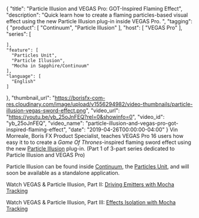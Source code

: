 {
  "title": "Particle Illusion and VEGAS Pro: GOT-Inspired Flaming Effect",
  "description": "Quick learn how to create a flaming particles-based visual effect using the new Particle Illusion plug-in inside VEGAS Pro. ",
  "tagging": {
    "product": [
      "Continuum",
      "Particle Illusion"
    ],
    "host": [
      "VEGAS Pro"
    ],
    "series": [

    ],
    "feature": [
      "Particles Unit",
      "Particle Illusion",
      "Mocha in Sapphire/Continuum"
    ],
    "language": [
      "English"
    ]
  },
  "thumbnail_url": "https://borisfx-com-res.cloudinary.com/image/upload/v1556294982/video-thumbnails/particle-illusion-vegas-sword-effect.png",
  "video_url": "https://youtu.be/yb_25oJnFEQ?rel=0&showinfo=0",
  "video_id": "yb_25oJnFEQ",
  "video_name": "particle-illusion-and-vegas-pro-got-inspired-flaming-effect",
  "date": "2019-04-26T00:00:00-04:00"
}
Vin Morreale, Boris FX Product Specialist, teaches VEGAS Pro 16 users how easy it to to create a _Game Of Thrones_-inspired flaming sword effect using the new [Particle Illusion](https://borisfx.com/products/particle-illusion/ "Boris FX Particle Illusion") plug-in. (Part 1 of 3-part series dedicated to Particle Illusion and VEGAS Pro)

Particle Illusion can be found inside [Continuum](https://borisfx.com/products/continuum/ "Boris FX Continuum"), the [Particles Unit](https://borisfx.com/products/continuum-units/particles/ "Boris FX Continuum Particles Unit"), and will soon be available as a standalone application.

Watch VEGAS & Particle Illusion, Part II: [Driving Emitters with Mocha Tracking](https://borisfx.com/videos/particle-illusion-and-vegas-pro-effect-isolation-with-mocha-masking/)

Watch VEGAS & Particle Illusion, Part III: [Effects Isolation with Mocha Tracking](https://borisfx.com/videos/particle-illusion-and-vegas-pro/)
